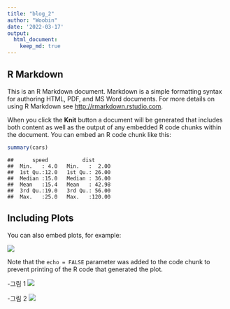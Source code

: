 ```yaml
---
title: "blog_2"
author: "Woobin"
date: '2022-03-17'
output: 
  html_document:
    keep_md: true
---
```




## R Markdown

This is an R Markdown document. Markdown is a simple formatting syntax for authoring HTML, PDF, and MS Word documents. For more details on using R Markdown see <http://rmarkdown.rstudio.com>.

When you click the **Knit** button a document will be generated that includes both content as well as the output of any embedded R code chunks within the document. You can embed an R code chunk like this:


```r
summary(cars)
```

```
##      speed           dist       
##  Min.   : 4.0   Min.   :  2.00  
##  1st Qu.:12.0   1st Qu.: 26.00  
##  Median :15.0   Median : 36.00  
##  Mean   :15.4   Mean   : 42.98  
##  3rd Qu.:19.0   3rd Qu.: 56.00  
##  Max.   :25.0   Max.   :120.00
```

## Including Plots

You can also embed plots, for example:

![](/Images/blog2_files/figure-html/unnamed-chunk-1-1.png)<!-- -->

Note that the `echo = FALSE` parameter was added to the code chunk to prevent printing of the R code that generated the plot.

-그림 1
![](/Images/blog2_files/figure-html/unnamed-chunk-2-1.png)<!-- -->

-그림 2
![](/Images/blog2_files/figure-html/unnamed-chunk-3-1.png)<!-- -->
